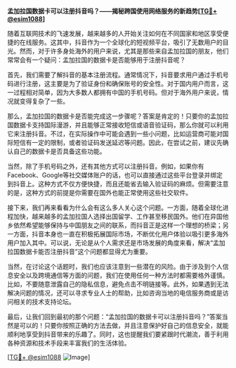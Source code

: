 **孟加拉国数据卡可以注册抖音吗？——揭秘跨国使用网络服务的新趋势[[TG💪+ @esim1088](https://t.me/s/esim1088)]**

随着互联网技术的飞速发展，越来越多的人开始关注如何在不同国家和地区享受便捷的在线服务。这其中，抖音作为一个全球化的短视频平台，吸引了无数用户的目光。然而，对于许多身处海外的用户来说，尤其是那些来自孟加拉国的朋友，他们常常会有一个疑问：孟加拉国的数据卡是否能够用于注册抖音呢？

首先，我们需要了解抖音的基本注册流程。通常情况下，抖音要求用户通过手机号码进行注册，这主要是为了验证身份和确保账号的安全性。对于国内用户而言，这一过程相对简单，因为大多数人都拥有中国的手机号码。但对于海外用户来说，情况就变得复杂了一些。

那么，孟加拉国的数据卡是否能完成这一步骤呢？答案是肯定的！只要你的孟加拉国数据卡支持国际漫游，并且能够正常接收短信或语音验证码，那么你就可以利用它来注册抖音。不过，在实际操作中可能会遇到一些小问题，比如运营商可能对国际短信有一定的限制，或者验证码发送延迟等问题。因此，在尝试之前，建议先确认自己的数据卡是否具备这些功能。

当然，除了手机号码之外，还有其他方式可以注册抖音。例如，如果你有Facebook、Google等社交媒体账户的话，也可以直接通过这些平台登录并绑定到抖音上。这种方式不仅方便快捷，而且还能省去输入验证码的麻烦。但需要注意的是，这种方式的前提是你需要在国外也能正常使用这些社交软件。

接下来，我们再来看看为什么会有这么多人关心这个问题。一方面，随着全球化进程加快，越来越多的孟加拉国人选择出国留学、工作甚至移民国外。他们在异国他乡依然希望能够保持与中国朋友之间的联系，而抖音正是这样一个理想的桥梁；另一方面，抖音本身也一直在积极拓展国际市场，不断优化用户体验以吸引更多海外用户加入其中。可以说，无论是从个人需求还是市场发展的角度来看，解决“孟加拉国数据卡能否注册抖音”这个问题都显得尤为重要。

当然，在讨论这个话题时，我们也应该注意到一些潜在的风险。由于涉及到个人信息安全以及跨境通信等方面的问题，我们在使用任何一种方法时都需要格外谨慎。比如，不要随意泄露自己的隐私信息，避免点击不明链接等。此外，如果遇到无法解决问题的情况，还可以寻求专业人士的帮助，比如咨询当地的电信服务商或是访问相关的技术支持论坛。

最后，让我们回到最初的那个问题：“孟加拉国的数据卡可以注册抖音吗？”答案当然是可以的！只要你按照正确的方法去做，并且注意保护好自己的信息安全，就能顺利地享受到抖音带来的乐趣了。同时，这也提醒我们要紧跟时代潮流，善于利用各种资源和技术手段来丰富我们的生活体验。

[[TG💪+ @esim1088](https://t.me/s/esim1088) ![Image](https://i.postimg.cc/4NQfJmqS/Snipaste-2025-05-13-00-14-12.png)]